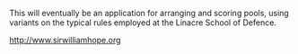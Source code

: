 This will eventually be an application for arranging and scoring pools, using variants on the typical rules employed at the Linacre School of Defence.

http://www.sirwilliamhope.org
